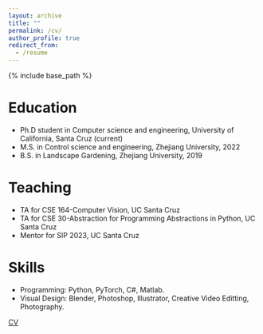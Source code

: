 ```yaml
---
layout: archive
title: ""
permalink: /cv/
author_profile: true
redirect_from:
  - /resume
---
```


{% include base_path %}




Education
======
* Ph.D student in Computer science and engineering, University of California, Santa Cruz (current)
* M.S. in Control science and engineering, Zhejiang University, 2022
* B.S. in Landscape Gardening, Zhejiang University, 2019

<!-- Work experience
======
* Summer 2015: Research Assistant
  * Github University
  * Duties included: Tagging issues
  * Supervisor: Professor Git

* Fall 2015: Research Assistant
  * Github University
  * Duties included: Merging pull requests
  * Supervisor: Professor Hub -->

Teaching
======
* TA for CSE 164-Computer Vision, UC Santa Cruz
* TA for CSE 30-Abstraction for Programming Abstractions in Python, UC Santa Cruz
* Mentor for SIP 2023, UC Santa Cruz
  
Skills
======
* Programming: Python, PyTorch, C#, Matlab.
* Visual Design: Blender, Photoshop, Illustrator, Creative Video Editting, Photography. 

[CV](http://LeoLee7.github.io/files/LiuLi_resume.pdf)

<!-- 
Publications
======
  <ul>{% for post in site.publications %}
    {% include archive-single-cv.html %}
  {% endfor %}</ul>
  
Talks
======
  <ul>{% for post in site.talks %}
    {% include archive-single-talk-cv.html %}
  {% endfor %}</ul>
  
Teaching
======
  <ul>{% for post in site.teaching %}
    {% include archive-single-cv.html %}
  {% endfor %}</ul>
  
Service and leadership
======
* Currently signed in to 43 different slack teams -->
